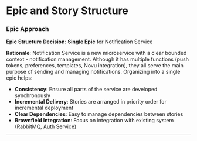 # Epic and Story Structure

### Epic Approach

**Epic Structure Decision**: **Single Epic** for Notification Service

**Rationale**:
Notification Service is a new microservice with a clear bounded context - notification management. Although it has multiple functions (push tokens, preferences, templates, Novu integration), they all serve the main purpose of sending and managing notifications. Organizing into a single epic helps:

- **Consistency**: Ensure all parts of the service are developed synchronously
- **Incremental Delivery**: Stories are arranged in priority order for incremental deployment
- **Clear Dependencies**: Easy to manage dependencies between stories
- **Brownfield Integration**: Focus on integration with existing system (RabbitMQ, Auth Service)

---
